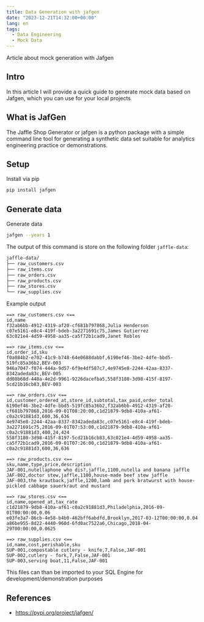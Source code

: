 ```yaml
---
title: Data Generation with jafgen
date: "2023-12-21T14:32:00+00:00"
lang: en
tags:
  - Data Engineering
  - Mock Data
---
```


Article about mock generation with Jafgen

## Intro ##

In this article I will provide a quick guide to generate mock data based on Jafgen, which you can use for your local projects

## What is JafGen ##

The Jaffle Shop Generator or jafgen is a python package with a simple command line tool for generating a synthetic data set suitable for analytics engineering practice or demonstrations.

## Setup ##

Install via pip

```bash
pip install jafgen
```

## Generate data ##

Generate data

```bash
jafgen --years 1
```

The output of this command is store on the following folder `jaffle-data`:

```bash
jaffle-data/
├── raw_customers.csv
├── raw_items.csv
├── raw_orders.csv
├── raw_products.csv
├── raw_stores.csv
└── raw_supplies.csv
```

Example output

```text
==> raw_customers.csv <==
id,name
f32ab6bb-4912-4319-af20-cf681b797868,Julia Henderson
c07e5161-e8c4-419f-bdeb-3a2271691c75,James Gutierrez
63c021e4-4d59-4958-aa35-ca5f72b1cad9,Janet Robles

==> raw_items.csv <==
id,order_id,sku
f0a084b2-e702-41c9-b748-64e0688dabbf,6190ef46-3be2-4dfe-bbd5-519fc85a36b2,BEV-003
946a7047-f074-444a-9d57-6f9e4df587c7,4e9745e8-2244-42aa-8337-8342adeda83c,BEV-005
dd08b68d-448a-4e2d-9961-9226dacefba5,558f3180-3d98-415f-8197-5cd21b16cb83,BEV-003

==> raw_orders.csv <==
id,customer,ordered_at,store_id,subtotal,tax_paid,order_total
6190ef46-3be2-4dfe-bbd5-519fc85a36b2,f32ab6bb-4912-4319-af20-cf681b797868,2016-09-01T08:20:00,c1d21879-9db8-410a-af61-c0a2c91881d3,600,36,636
4e9745e8-2244-42aa-8337-8342adeda83c,c07e5161-e8c4-419f-bdeb-3a2271691c75,2016-09-01T07:53:00,c1d21879-9db8-410a-af61-c0a2c91881d3,400,24,424
558f3180-3d98-415f-8197-5cd21b16cb83,63c021e4-4d59-4958-aa35-ca5f72b1cad9,2016-09-01T07:26:00,c1d21879-9db8-410a-af61-c0a2c91881d3,600,36,636

==> raw_products.csv <==
sku,name,type,price,description
JAF-001,nutellaphone who dis?,jaffle,1100,nutella and banana jaffle
JAF-002,doctor stew,jaffle,1100,house-made beef stew jaffle
JAF-003,the krautback,jaffle,1200,lamb and pork bratwurst with house-pickled cabbage sauerkraut and mustard

==> raw_stores.csv <==
id,name,opened_at,tax_rate
c1d21879-9db8-410a-af61-c0a2c91881d3,Philadelphia,2016-09-01T00:00:00,0.06
e03fe3a7-86cb-4e58-b4b0-462bff6abdfd,Brooklyn,2017-03-12T00:00:00,0.04
a86be955-8d22-4440-960d-6fd0ac7522a6,Chicago,2018-04-29T00:00:00,0.0625

==> raw_supplies.csv <==
id,name,cost,perishable,sku
SUP-001,compostable cutlery - knife,7,False,JAF-001
SUP-002,cutlery - fork,7,False,JAF-001
SUP-003,serving boat,11,False,JAF-001
```

This files can than be imported to your SQL Engine for development/demonstration purposes

## References ##

* <https://pypi.org/project/jafgen/>
